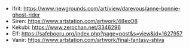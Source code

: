 - Ifrit: https://www.newgrounds.com/art/view/darevous/anne-bonnie-ghost-rider
- Siren: https://www.artstation.com/artwork/48exO8
- Kekubi: https://www.zerochan.net/3346296
- Elf: https://safebooru.org/index.php?page=post&s=view&id=1627957
- Vanir: https://www.artstation.com/artwork/final-fantasy-shiva
